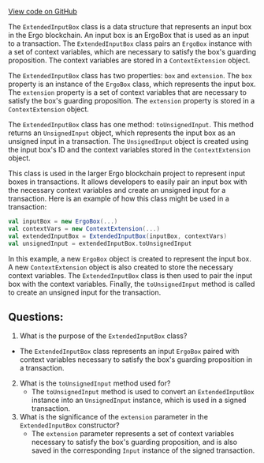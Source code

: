 [View code on GitHub](https://github.com/ergoplatform/ergo-appkit/common/src/main/java/org/ergoplatform/appkit/ExtendedInputBox.scala)

The `ExtendedInputBox` class is a data structure that represents an input box in the Ergo blockchain. An input box is an ErgoBox that is used as an input to a transaction. The `ExtendedInputBox` class pairs an `ErgoBox` instance with a set of context variables, which are necessary to satisfy the box's guarding proposition. The context variables are stored in a `ContextExtension` object.

The `ExtendedInputBox` class has two properties: `box` and `extension`. The `box` property is an instance of the `ErgoBox` class, which represents the input box. The `extension` property is a set of context variables that are necessary to satisfy the box's guarding proposition. The `extension` property is stored in a `ContextExtension` object.

The `ExtendedInputBox` class has one method: `toUnsignedInput`. This method returns an `UnsignedInput` object, which represents the input box as an unsigned input in a transaction. The `UnsignedInput` object is created using the input box's ID and the context variables stored in the `ContextExtension` object.

This class is used in the larger Ergo blockchain project to represent input boxes in transactions. It allows developers to easily pair an input box with the necessary context variables and create an unsigned input for a transaction. Here is an example of how this class might be used in a transaction:

```scala
val inputBox = new ErgoBox(...)
val contextVars = new ContextExtension(...)
val extendedInputBox = ExtendedInputBox(inputBox, contextVars)
val unsignedInput = extendedInputBox.toUnsignedInput
```

In this example, a new `ErgoBox` object is created to represent the input box. A new `ContextExtension` object is also created to store the necessary context variables. The `ExtendedInputBox` class is then used to pair the input box with the context variables. Finally, the `toUnsignedInput` method is called to create an unsigned input for the transaction.
## Questions: 
 1. What is the purpose of the `ExtendedInputBox` class?
   - The `ExtendedInputBox` class represents an input `ErgoBox` paired with context variables necessary to satisfy the box's guarding proposition in a transaction.
2. What is the `toUnsignedInput` method used for?
   - The `toUnsignedInput` method is used to convert an `ExtendedInputBox` instance into an `UnsignedInput` instance, which is used in a signed transaction.
3. What is the significance of the `extension` parameter in the `ExtendedInputBox` constructor?
   - The `extension` parameter represents a set of context variables necessary to satisfy the box's guarding proposition, and is also saved in the corresponding `Input` instance of the signed transaction.